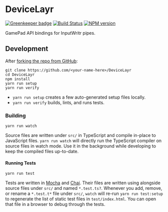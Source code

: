 <!-- Top -->

# DeviceLayr

[![Greenkeeper badge](https://badges.greenkeeper.io/FullScreenShenanigans/DeviceLayr.svg)](https://greenkeeper.io/)
[![Build Status](https://travis-ci.org/FullScreenShenanigans/DeviceLayr.svg?branch=master)](https://travis-ci.org/FullScreenShenanigans/DeviceLayr)
[![NPM version](https://badge.fury.io/js/devicelayr.svg)](http://badge.fury.io/js/devicelayr)

GamePad API bindings for InputWritr pipes.

<!-- /Top -->

<!-- Development -->

## Development

After [forking the repo from GitHub](https://help.github.com/articles/fork-a-repo/):

```
git clone https://github.com/<your-name-here>/DeviceLayr
cd DeviceLayr
npm install
yarn run setup
yarn run verify
```

-   `yarn run setup` creates a few auto-generated setup files locally.
-   `yarn run verify` builds, lints, and runs tests.

### Building

```shell
yarn run watch
```

Source files are written under `src/` in TypeScript and compile in-place to JavaScript files.
`yarn run watch` will directly run the TypeScript compiler on source files in watch mode.
Use it in the background while developing to keep the compiled files up-to-date.

#### Running Tests

```shell
yarn run test
```

Tests are written in [Mocha](https://github.com/mochajs/mocha) and [Chai](https://github.com/chaijs/chai).
Their files are written using alongside source files under `src/` and named `*.test.ts?`.
Whenever you add, remove, or rename a `*.test.t*` file under `src/`, `watch` will re-run `yarn run test:setup` to regenerate the list of static test files in `test/index.html`.
You can open that file in a browser to debug through the tests.

<!-- Maps -->
<!-- /Maps -->
<!-- /Development -->

